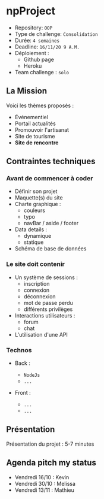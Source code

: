 # npProject

- Repository: `OOP`
- Type de challenge:  `Consolidation`
- Durée: `4 semaines`
- Deadline: `16/11/20 9 A.M.`
- Déploiement :
	- Github page
	- Heroku
- Team challenge :  `solo`

## La Mission

Voici les thèmes proposés :

- Événementiel 
- Portail actualités
- Promouvoir l'artisanat 
- Site de tourisme 
- **Site de rencontre**

## Contraintes techniques

### Avant de commencer à coder 

- Définir son projet
- Maquette(s) du site
- Charte graphique :
	* couleurs
	* typo
	* navBar / aside / footer
- Data details :
	* dynamique
	* statique
- Schéma de base de données 

### Le site doit contenir

- Un système de sessions : 
	* inscription
	* connexion
	* déconnexion
	* mot de passe perdu
	* différents privilèges
- Interactions utilisateurs :
	* forum
	* chat
- L'utilisation d'une API

### Technos

* Back : 
	- `NodeJs`
	- `...`

* Front :
	- `...`
	- `...`

## Présentation

Présentation du projet : 5-7 minutes

## Agenda pitch my status

- Vendredi 16/10 : Kevin
- Vendredi 30/10 : Melissa
- Vendredi 13/11 : Mathieu

